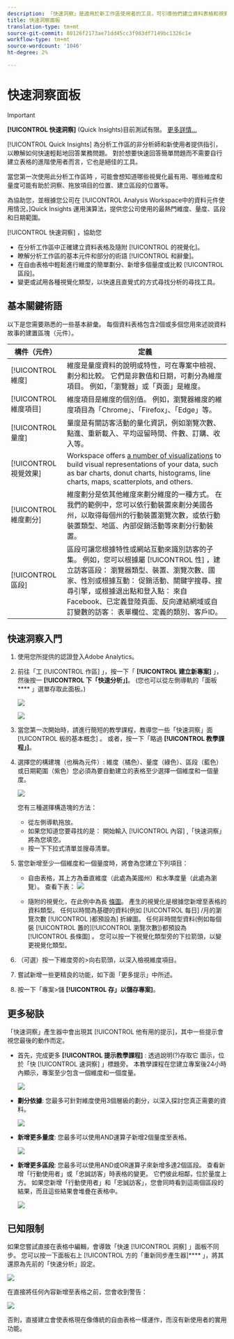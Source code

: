 ```yaml
---
description: 「快速洞察」是適用於新工作區使用者的工具，可引導他們建立資料表格和視覺化
title: 快速洞察面板
translation-type: tm+mt
source-git-commit: 80126f2173ae71dd45cc3f983df7149bc1326c1e
workflow-type: tm+mt
source-wordcount: '1046'
ht-degree: 2%

---
```



# 快速洞察面板

>[!IMPORTANT]
>
>**[!UICONTROL 快速洞察]** (Quick Insights)目前測試有限。 [更多詳情...](https://docs.adobe.com/content/help/en/analytics/landing/an-releases.html)

[!UICONTROL Quick Insights] 為分析工作區的非分析師和新使用者提供指引，以瞭解如何快速輕鬆地回答業務問題。 對於想要快速回答簡單問題而不需要自行建立表格的進階使用者而言，它也是絕佳的工具。

當您第一次使用此分析工作區時 ，可能會想知道哪些視覺化最有用、哪些維度和量度可能有助於洞察、拖放項目的位置、建立區段的位置等。

為協助您，並根據您公司在 [!UICONTROL Analysis Workspace中的資料元件使用情況，]Quick Insights  運用演算法，提供您公司使用的最熱門維度、量度、區段和日期範圍。

[!UICONTROL 快速洞察] ，協助您

* 在分析工作區中正確建立資料表格及隨附 [!UICONTROL 的視覺化]。
* 瞭解分析工作區的基本元件和部分的術語 [!UICONTROL 和辭彙]。
* 在自由表格中輕鬆進行維度的簡單劃分、新增多個量度或比較 [!UICONTROL 區段]。
* 變更或試用各種視覺化類型，以快速且直覺式的方式尋找分析的尋找工具。

## 基本關鍵術語

以下是您需要熟悉的一些基本辭彙。 每個資料表格包含2個或多個您用來述說資料故事的建置區塊（元件）。

| 構件（元件） | 定義 |
|---|---|
| [!UICONTROL 維度] | 維度是量度資料的說明或特性，可在專案中檢視、劃分和比較。 它們是非數值和日期，可劃分為維度項目。 例如，「瀏覽器」或「頁面」是維度。 |
| [!UICONTROL 維度項目] | 維度項目是維度的個別值。 例如，瀏覽器維度的維度項目為「Chrome」、「Firefox」、「Edge」等。 |
| [!UICONTROL 量度] | 量度是有關訪客活動的量化資訊，例如瀏覽次數、點進、重新載入、平均逗留時間、件數、訂購、收入等。 |
| [!UICONTROL 視覺效果] | Workspace offers [a number of visualizations](/help/analyze/analysis-workspace/visualizations/freeform-analysis-visualizations.md) to build visual representations of your data, such as bar charts, donut charts, histograms, line charts, maps, scatterplots, and others. |
| [!UICONTROL 維度劃分] | 維度劃分是依其他維度來劃分維度的一種方式。 在我們的範例中，您可以依行動裝置來劃分美國各州，以取得每個州的行動裝置瀏覽次數，或依行動裝置類型、地區、內部促銷活動等來劃分行動裝置。 |
| [!UICONTROL 區段] | 區段可讓您根據特性或網站互動來識別訪客的子集。 例如，您可以根據屬 [!UICONTROL 性] ，建立訪客區段： 瀏覽器類型、裝置、瀏覽次數、國家、性別或根據互動： 促銷活動、關鍵字搜尋、搜尋引擎，或根據退出點和登入點： 來自Facebook、已定義登陸頁面、反向連結網域或自訂變數的訪客： 表單欄位、定義的類別、客戶ID。 |

## 快速洞察入門

1. 使用您所提供的認證登入Adobe Analytics。
1. 前往「工 [!UICONTROL 作區] 」，按一下「 **[!UICONTROL 建立新專案]** 」，然後按一 **[!UICONTROL 下「快速分析」]**。 (您也可以從左側導軌的「面板 **** 」選單存取此面板。)

   ![](assets/qibuilder.png)

   ![](assets/qi-panel.png)

1. 當您第一次開始時，請進行簡短的教學課程，教導您一些「快速洞察」面 [!UICONTROL 板的基本概念] 。 或者，按一下「略過 **[!UICONTROL 教學課程」]**。
1. 選擇您的構建塊（也稱為元件）: 維度（橘色）、量度（綠色）、區段（藍色）或日期範圍（紫色）您必須為要自動建立的表格至少選擇一個維度和一個量度。

   ![](assets/qibuilder2.png)

   您有三種選擇構造塊的方法：
   * 從左側導軌拖放。
   * 如果您知道您要尋找的是： 開始輸入 [!UICONTROL 內容] ,「快速洞察」將為您填空。
   * 按一下下拉式清單並搜尋清單。

1. 當您新增至少一個維度和一個量度時，將會為您建立下列項目：

   * 自由表格，其上方為垂直維度（此處為美國州）和水準度量（此處為瀏覽）。 查看下表：
   ![](assets/qibuilder3.png)

   * 隨附的視覺化，在此例中為長 [條圖](/help/analyze/analysis-workspace/visualizations/bar.md)。 產生的視覺化是根據您新增至表格的資料類型。 任何以時間為基礎的資料(例如 [!UICONTROL 每日] /月的瀏覽次數 [!UICONTROL )都預設為] 折線圖。 任何非時間型資料(例如每個裝 [!UICONTROL 置的][!UICONTROL 瀏覽次數])都預設為 [!UICONTROL 長條圖] 。 您可以按一下視覺化類型旁的下拉箭頭，以變更視覺化類型。


1. （可選）按一下維度旁的>向右箭頭，以深入檢視維度項目。

1. 嘗試新增一些更精良的功能，如下面「更多提示」中所述。

1. 按一下「專案>儲 **[!UICONTROL 存」以儲存專案]**。

## 更多秘訣

「快速洞察」產生器中會出現其 [!UICONTROL 他有用的提示]，其中一些提示會視您最後的動作而定。

* 首先，完成更多 **[!UICONTROL 提示教學課程]** : 透過說明(?)存取它 圖示，位於「快 [!UICONTROL 速洞察] 」標題旁。 本教學課程在您建立專案後24小時內顯示，專案至少包含一個維度和一個度量。

   ![](assets/qibuilder4.png)

* **劃分依據**: 您最多可針對維度使用3個層級的劃分，以深入探討您真正需要的資料。

   ![](assets/qibuilder5.png)

* **新增更多量度**: 您最多可以使用AND運算子新增2個量度至表格。

   ![](assets/qibuilder6.png)

* **新增更多區段**: 您最多可以使用AND或OR運算子來新增多達2個區段。 查看新增「行動使用者」或「忠誠訪客」時表格的變更。 它們彼此相鄰，位於量度上方。 如果您新增「行動使用者」和「忠誠訪客」，您會同時看到這兩個區段的結果，而且這些結果會堆疊在表格中。

   ![](assets/qibuilder7.png)

## 已知限制

如果您嘗試直接在表格中編輯，會導致「快速 [!UICONTROL 洞察] 」面板不同步。 您可以按一下面板右上 [!UICONTROL 方的「重新同步產生器]**** 」，將其還原為先前的「快速分析」設定。

![](assets/qibuilder9.png)

在直接將任何內容新增至表格之前，您會收到警告：

![](assets/qibuilder8.png)

否則，直接建立會使表格現在像傳統的自由表格一樣運作，而沒有新使用者的實用功能。

